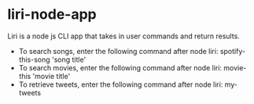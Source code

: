 # liri-node-app

Liri is a node js CLI app that takes in user commands and return results. 
* To search songs, enter the following command after node liri: spotify-this-song 'song title'
* To search movies, enter the following command after node liri: movie-this 'movie title'
* To retrieve tweets, enter the following command after node liri: my-tweets